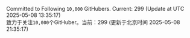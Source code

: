 Committed to Following `10,000` GitHubers. Current: <!-- FOLLOWING_COUNT -->299<!-- FOLLOWING_COUNT --> (Update at UTC <!-- LAST_UPDATED -->2025-05-08 13:35:17<!-- LAST_UPDATED -->)<br>
致力于关注`10,000`个GitHuber。当前：<!-- FOLLOWING_COUNT -->299<!-- FOLLOWING_COUNT --> (更新于北京时间 <!-- LAST_UPDATED_CST -->2025-05-08 21:35:17<!-- LAST_UPDATED_CST -->)
